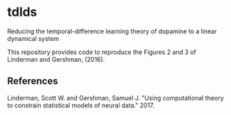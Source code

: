 # tdlds
Reducing the temporal-difference learning theory of dopamine to a linear dynamical system

This repository provides code to reproduce the Figures 2 and 3 of Linderman and Gershman, (2016).


## References
Linderman, Scott W. and Gershman, Samuel J. "Using computational theory to constrain statistical models of neural data." 2017. 